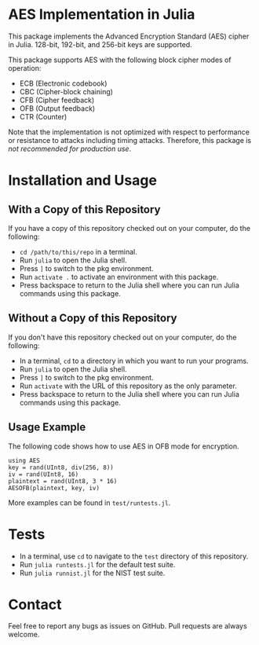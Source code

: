 # AES Implementation in Julia

This package implements the Advanced Encryption Standard (AES) cipher in Julia.
128-bit, 192-bit, and 256-bit keys are supported.

This package supports AES with the following block cipher modes of operation:
* ECB (Electronic codebook)
* CBC (Cipher-block chaining)
* CFB (Cipher feedback)
* OFB (Output feedback)
* CTR (Counter)

Note that the implementation is not optimized with respect to performance or
resistance to attacks including timing attacks.
Therefore, this package is *not recommended for production use*.

# Installation and Usage

## With a Copy of this Repository

If you have a copy of this repository checked out on your computer, do the
following:
- `cd /path/to/this/repo` in a terminal.
- Run `julia` to open the Julia shell.
- Press `]` to switch to the pkg environment.
- Run `activate .` to activate an environment with this package.
- Press backspace to return to the Julia shell where you can run Julia commands
  using this package.

## Without a Copy of this Repository

If you don't have this repository checked out on your computer, do the
following:
- In a terminal, `cd` to a directory in which you want to run your programs.
- Run `julia` to open the Julia shell.
- Press `]` to switch to the pkg environment.
- Run `activate` with the URL of this repository as the only parameter.
- Press backspace to return to the Julia shell where you can run Julia commands
  using this package.

## Usage Example

The following code shows how to use AES in OFB mode for encryption.

```
using AES
key = rand(UInt8, div(256, 8))
iv = rand(UInt8, 16)
plaintext = rand(UInt8, 3 * 16)
AESOFB(plaintext, key, iv)
```

More examples can be found in `test/runtests.jl`.

# Tests

- In a terminal, use `cd` to navigate to the `test` directory of this repository.
- Run `julia runtests.jl` for the default test suite.
- Run `julia runnist.jl` for the NIST test suite.

# Contact

Feel free to report any bugs as issues on GitHub.
Pull requests are always welcome.


